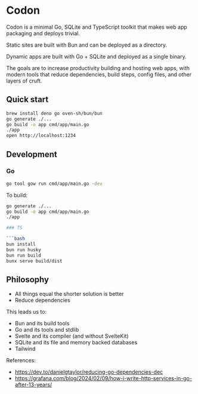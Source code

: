 # Codon

Codon is a minimal Go, SQLite and TypeScript toolkit that makes web app
packaging and deploys trivial.

Static sites are built with Bun and can be deployed as a directory.

Dynamic apps are built with Go + SQLite and deployed as a single binary.

The goals are to increase productivity building and hosting web apps, with
modern tools that reduce dependencies, build steps, config files, and other
layers of cruft.

## Quick start

```bash
brew install deno go oven-sh/bun/bun
go generate ./...
go build -o app cmd/app/main.go
./app
open http://localhost:1234
```

## Development

### Go

```bash
go tool gow run cmd/app/main.go -dev
```

To build:

````bash
go generate ./...
go build -o app cmd/app/main.go
./app

### TS

```bash
bun install
bun run husky
bun run build
bunx serve build/dist
````

## Philosophy

- All things equal the shorter solution is better
- Reduce dependencies

This leads us to:

- Bun and its build tools
- Go and its tools and stdlib
- Svelte and its compiler (and without SvelteKit)
- SQLite and its file and memory backed databases
- Tailwind

References:

- https://dev.to/danielgtaylor/reducing-go-dependencies-dec
- https://grafana.com/blog/2024/02/09/how-i-write-http-services-in-go-after-13-years/
